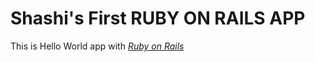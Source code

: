 # Shashi's First RUBY ON RAILS APP

This is Hello World app with [*Ruby on Rails*](http://google.com) 
